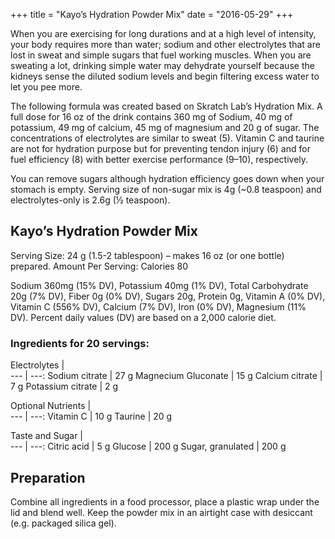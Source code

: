 +++
title = "Kayo’s Hydration Powder Mix"
date = "2016-05-29"
+++


When you are exercising for long durations and at a high level of intensity, your body requires more than water; sodium and other electrolytes that are lost in sweat and simple sugars that fuel working muscles. When you are sweating a lot, drinking simple water may dehydrate yourself because the kidneys sense the diluted sodium levels and begin filtering excess water to let you pee more. 

The following formula was created based on Skratch Lab’s Hydration Mix. A full dose for 16 oz of the drink contains 360 mg of Sodium, 40 mg of potassium, 49 mg of calcium, 45 mg of magnesium and 20 g of sugar. The concentrations of electrolytes are similar to sweat (5). Vitamin C and taurine are not for hydration purpose but for preventing tendon injury (6) and for fuel efficiency (8) with better exercise performance (9–10), respectively. 

You can remove sugars although hydration efficiency goes down when your stomach is empty. Serving size of non-sugar mix is 4g (~0.8 teaspoon)  and electrolytes-only is 2.6g (½ teaspoon). 

## Kayo’s Hydration Powder Mix

Serving Size: 24 g (1.5-2 tablespoon) – makes 16 oz (or one bottle) prepared.
Amount Per Serving: Calories 80

Sodium 360mg (15% DV), Potassium 40mg (1% DV), Total Carbohydrate 20g (7% DV), Fiber 0g (0% DV), Sugars 20g, Protein 0g, Vitamin A (0% DV), Vitamin C (556% DV), Calcium (7% DV), Iron (0% DV), Magnesium (11% DV). Percent daily values (DV) are based on a 2,000 calorie diet.
 
### Ingredients for 20 servings:

Electrolytes |   
--- | ---:
Sodium citrate | 27 g
Magnecium Gluconate | 15 g
Calcium citrate | 7 g
Potassium citrate | 2 g

Optional Nutrients |   
--- | ---:
Vitamin C | 10 g
Taurine | 20 g

Taste and Sugar |   
--- | ---:
Citric acid | 5 g
Glucose | 200 g
Sugar, granulated | 200 g

## Preparation

Combine all ingredients in a food processor, place a plastic wrap under the lid and blend well. Keep the powder mix in an airtight case with desiccant (e.g. packaged silica gel).   
